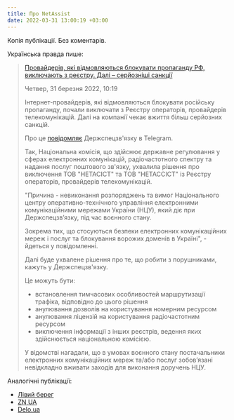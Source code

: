 ```yaml
---
title: Про NetAssist
date: 2022-03-31 13:00:19 +03:00
---
```


Копія публікації. Без коментарів.

Українська правда пише:

> [Провайдерів, які відмовляються блокувати пропаганду РФ, виключають з реєстру. Далі – серйозніші санкції][1]
>
> Четвер, 31 березня 2022, 10:19
>
> Інтернет-провайдерів, які відмовляються блокувати російську пропаганду, почали виключати з Реєстру операторів, провайдерів телекомунікацій. Далі на компанії чекає вжиття більш серйозних санкцій.
>
> Про це [повідомляє][2] Держспецзв'язку в Telegram.
>
> Так, Національна комісія, що здійснює державне регулювання у сферах електронних комунікацій, радіочастотного спектру та надання послуг поштового зв'язку, ухвалила рішення про виключення ТОВ "НЕТАСІСТ" та ТОВ "НЕТАССІСТ" із Реєстру операторів, провайдерів телекомунікацій.
>
> "Причина - невиконання розпоряджень та вимог Національного центру оперативно-технічного управління електронними комунікаційними мережами України (НЦУ), який діє при Держспецзв’язку, під час воєнного стану.
>
> Зокрема тих, що стосуються безпеки електронних комунікаційних мереж і послуг та блокування ворожих доменів в Україні", - йдеться у повідомленні.
> 
> Далі буде ухвалене рішення про те, що робити з порушниками, кажуть у Держспецзв'язку.
> 
> Це можуть бути:
> 
> - встановлення тимчасових особливостей маршрутизації трафіка, відповідно до цього рішення
> - анулювання дозволів на користування номерним ресурсом
> - анулювання ліцензій на користування радіочастотним ресурсом
> - виключення інформації з інших реєстрів, ведення яких здійснюється національною комісією.
> 
> У відомстві нагадали, що в умовах воєнного стану постачальники електронних комунікаційних мереж та/або послуг зобов’язані невідкладно вживати заходів для виконання доручень НЦУ.

Аналогічні публікації:

 - [Лівий берег][3]
 - [ZN,UA][4]
 - [Delo.ua][5]

[1]: https://www.epravda.com.ua/news/2022/03/31/684985/
[2]: https://t.me/dsszzi_official/2736
[3]: https://lb.ua/society/2022/03/31/511718_kiivskogo_internetprovaydera.html
[4]: https://zn.ua/ukr/UKRAINE/internet-provajderiv-jaki-vidmovljajutsja-blokuvati-propahandu-rf-pochali-vikljuchati-z-rejestru-derzhspetszvjazku.html
[5]: https://delo.ua/uk/telecom/ne-blokuvali-vorozi-domeni-dvox-internet-provaideriv-viklyucili-iz-derzrejestru-ukrayini-394994/
